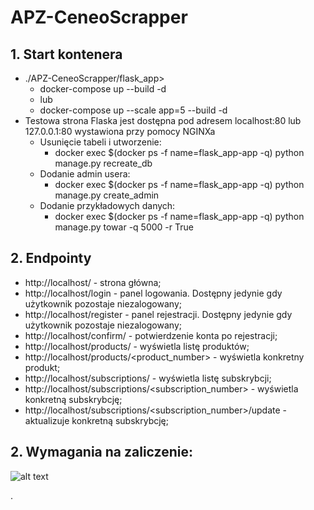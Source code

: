 # APZ-CeneoScrapper

## 1. Start kontenera 

- ./APZ-CeneoScrapper/flask_app>
    - docker-compose up --build -d
    - lub
    - docker-compose up --scale app=5 --build -d
- Testowa strona Flaska jest dostępna pod adresem localhost:80 lub 127.0.0.1:80 wystawiona przy pomocy NGINXa 
    - Usunięcie tabeli i utworzenie: 
        - docker exec $(docker ps -f name=flask_app-app -q) python manage.py recreate_db
    - Dodanie admin usera:
        - docker exec $(docker ps -f name=flask_app-app -q) python manage.py create_admin
    - Dodanie przykładowych danych:
        - docker exec $(docker ps -f name=flask_app-app -q) python manage.py towar -q 5000 -r True


## 2. Endpointy
- http://localhost/ - strona główna;
- http://localhost/login - panel logowania. Dostępny jedynie gdy użytkownik pozostaje niezalogowany;
- http://localhost/register - panel rejestracji. Dostępny jedynie gdy użytkownik pozostaje niezalogowany; 
- http://localhost/confirm/ - potwierdzenie konta po rejestracji;
- http://localhost/products/ - wyświetla listę produktów;
- http://localhost/products/<product_number> - wyświetla konkretny produkt;
- http://localhost/subscriptions/ - wyświetla listę subskrybcji;
- http://localhost/subscriptions/<subscription_number> - wyświetla konkretną subskrybcję;
- http://localhost/subscriptions/<subscription_number>/update - aktualizuje konkretną subskrybcję;


## 2. Wymagania na zaliczenie:

![alt text](docs/wymagania_na_zjo.png)

.